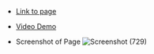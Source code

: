 - [Link to page](https://asutoshb.github.io/RestaurantDetails-react/)
- [Video Demo](https://masai-course.s3.ap-south-1.amazonaws.com/users/1117/submissions/189362/361282/ac3ef0850391a7d31bf0002441094522/Restaurant-Details.mp4)

- Screenshot of Page
![Screenshot (729)](https://user-images.githubusercontent.com/86410005/133101972-59b911bd-9ee1-4351-ab99-3723b0bc4117.png)
